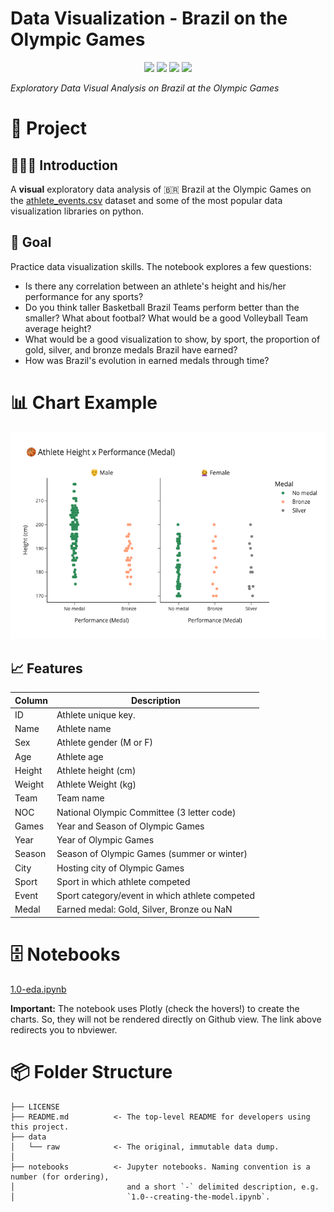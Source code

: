 # Data Visualization - Brazil on the Olympic Games

<div align="center">
<img src="https://img.shields.io/badge/python-3670A0?style=for-the-badge&logo=python&logoColor=ffdd54">
<img src="https://img.shields.io/badge/pandas-%23150458.svg?style=for-the-badge&logo=pandas&logoColor=white">
<img src="https://img.shields.io/badge/matplotlib-%23ffffff.svg?style=for-the-badge&logo=plotly&logoColor=black">
<img src="https://img.shields.io/badge/plotly-%23004DFF.svg?style=for-the-badge&logo=plotly&logoColor=white">
</div>

*Exploratory Data Visual Analysis on Brazil at the Olympic Games*

# 📖 Project

## 👨🏻‍🏫 Introduction

A **visual** exploratory data analysis of 🇧🇷 Brazil at the Olympic Games on the [athlete_events.csv](#-features) dataset and some of the most popular data visualization libraries on python.

## 🎯 Goal

Practice data visualization skills. The notebook explores a few questions:

- Is there any correlation between an athlete's height and his/her performance for any sports?
- Do you think taller Basketball Brazil Teams perform better than the smaller? What about footbal? What would be a good Volleyball Team average height?
- What would be a good visualization to show, by sport, the proportion of gold, silver, and bronze medals Brazil have earned?
- How was Brazil's evolution in earned medals through time?

# 📊 Chart Example

![Chart Example](references/chart-example.png)

## 📈 Features

| Column | Description                                     |
|--------|-------------------------------------------------|
| ID     | Athlete unique key.                             |
| Name   | Athlete name                                    |
| Sex    | Athlete gender (M or F)                         |
| Age    | Athlete age                                     |  
| Height | Athlete height (cm)                             |
| Weight | Athlete Weight (kg)                             |
| Team   | Team name                                       |
| NOC    | National Olympic Committee (3 letter code)      |
| Games  | Year and Season of Olympic Games                |
| Year   | Year of Olympic Games                           |
| Season | Season of Olympic Games (summer or winter)      |
| City   | Hosting city of Olympic Games                   |
| Sport  | Sport in which athlete competed                 |
| Event  | Sport category/event in which athlete competed  |
| Medal  | Earned medal: Gold, Silver, Bronze ou NaN       |
 
 # 🗄 Notebooks

[1.0-eda.ipynb](https://nbviewer.org/github/ewerthonk/dataviz-olympics/blob/main/dataviz-olympics.ipynb)

**Important:** The notebook uses Plotly (check the hovers!) to create the charts. So, they will not be rendered directly on Github view. The link above redirects you to nbviewer.

# 📦 Folder Structure

    ├── LICENSE
    ├── README.md          <- The top-level README for developers using this project.
    ├── data
    │   └── raw            <- The original, immutable data dump.
    │
    ├── notebooks          <- Jupyter notebooks. Naming convention is a number (for ordering),
    │                         and a short `-` delimited description, e.g.
    │                         `1.0--creating-the-model.ipynb`.
